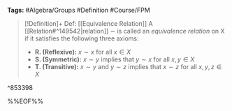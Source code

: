 **Tags:** #Algebra/Groups #Definition #Course/FPM 

> [!Definition]+ Def: [[Equivalence Relation]]
> A [[Relation#^149542|relation]] $\sim$ is called an *equivalence relation* on X if it satisfies the following three axioms:
> - **R. (Reflexive):** $x\sim x$ for all $x\in X$
> - **S. (Symmetric):** $x\sim y$ implies that $y\sim x$ for all $x,y\in X$
> - **T. (Transitive):** $x\sim y$ and $y\sim z$ implies that $x\sim z$ for all $x,y,z\in X$

^853398

%%EOF%%